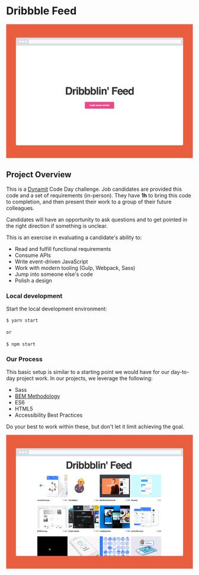 # Dribbble Feed

![mockup](mockup-state-1.png)

## Project Overview

This is a [Dynamit](http://dynamit.com) Code Day challenge. Job candidates are provided this code and a set of requirements (in-person). They have **1h** to bring this code to completion, and then present their work to a group of their future colleagues.

Candidates will have an opportunity to ask questions and to get pointed in the right direction if something is unclear.

This is an exercise in evaluating a candidate's ability to:

- Read and fulfill functional requirements
- Consume APIs
- Write event-driven JavaScript
- Work with modern tooling (Gulp, Webpack, Sass)
- Jump into someone else's code
- Polish a design

### Local development

Start the local development environment:

```
$ yarn start

or 

$ npm start
```

### Our Process

This basic setup is similar to a starting point we would have for our day-to-day project work. In our projects, we leverage the following:

* Sass
* [BEM Methodology](http://getbem.com/introduction/)
* ES6
* HTML5
* Accessibility Best Practices

Do your best to work within these, but don't let it limit achieving the goal. 

![mockup](mockup-state-2.png)
